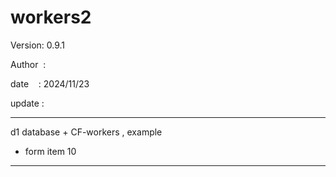 ﻿# workers2

 Version: 0.9.1

 Author  :
 
 date    : 2024/11/23

 update :

***

d1 database + CF-workers , example

* form item 10

***
